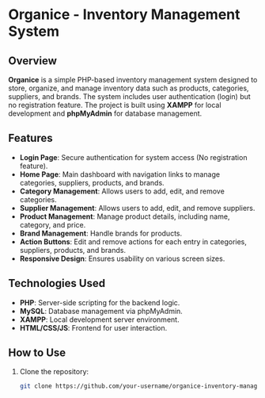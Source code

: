 # Organice - Inventory Management System

## Overview
**Organice** is a simple PHP-based inventory management system designed to store, organize, and manage inventory data such as products, categories, suppliers, and brands. The system includes user authentication (login) but no registration feature. The project is built using **XAMPP** for local development and **phpMyAdmin** for database management.

## Features
- **Login Page**: Secure authentication for system access (No registration feature).
- **Home Page**: Main dashboard with navigation links to manage categories, suppliers, products, and brands.
- **Category Management**: Allows users to add, edit, and remove categories.
- **Supplier Management**: Allows users to add, edit, and remove suppliers.
- **Product Management**: Manage product details, including name, category, and price.
- **Brand Management**: Handle brands for products.
- **Action Buttons**: Edit and remove actions for each entry in categories, suppliers, products, and brands.
- **Responsive Design**: Ensures usability on various screen sizes.

## Technologies Used
- **PHP**: Server-side scripting for the backend logic.
- **MySQL**: Database management via phpMyAdmin.
- **XAMPP**: Local development server environment.
- **HTML/CSS/JS**: Frontend for user interaction.

## How to Use
1. Clone the repository:
   ```bash
   git clone https://github.com/your-username/organice-inventory-management.git
